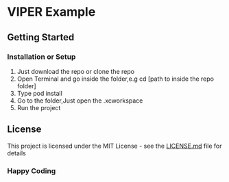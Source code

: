 # VIPER Example

## Getting Started
### Installation or Setup
1. Just download the repo or clone the repo
2. Open Terminal and go inside the folder,e.g cd [path to inside the repo folder]
3. Type pod install
4. Go to the folder,Just open the .xcworkspace 
5. Run the project

## License

This project is licensed under the MIT License - see the [LICENSE.md](LICENSE.md) file for details

### Happy Coding
